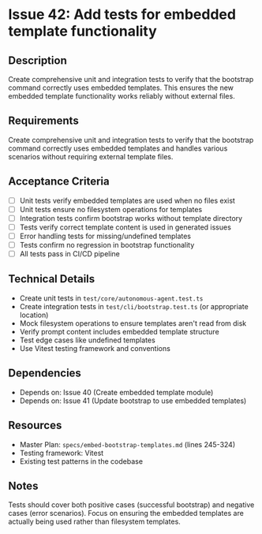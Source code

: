 # Issue 42: Add tests for embedded template functionality

## Description
Create comprehensive unit and integration tests to verify that the bootstrap command correctly uses embedded templates. This ensures the new embedded template functionality works reliably without external files.

## Requirements
Create comprehensive unit and integration tests to verify that the bootstrap command correctly uses embedded templates and handles various scenarios without requiring external template files.

## Acceptance Criteria
- [ ] Unit tests verify embedded templates are used when no files exist
- [ ] Unit tests ensure no filesystem operations for templates
- [ ] Integration tests confirm bootstrap works without template directory
- [ ] Tests verify correct template content is used in generated issues
- [ ] Error handling tests for missing/undefined templates
- [ ] Tests confirm no regression in bootstrap functionality
- [ ] All tests pass in CI/CD pipeline

## Technical Details
- Create unit tests in `test/core/autonomous-agent.test.ts`
- Create integration tests in `test/cli/bootstrap.test.ts` (or appropriate location)
- Mock filesystem operations to ensure templates aren't read from disk
- Verify prompt content includes embedded template structure
- Test edge cases like undefined templates
- Use Vitest testing framework and conventions

## Dependencies
- Depends on: Issue 40 (Create embedded template module)
- Depends on: Issue 41 (Update bootstrap to use embedded templates)

## Resources
- Master Plan: `specs/embed-bootstrap-templates.md` (lines 245-324)
- Testing framework: Vitest
- Existing test patterns in the codebase

## Notes
Tests should cover both positive cases (successful bootstrap) and negative cases (error scenarios). Focus on ensuring the embedded templates are actually being used rather than filesystem templates.
